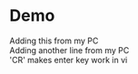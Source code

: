 # Demo
Adding this from my PC<br />
Adding another line from my PC<br />
'CR' makes enter key work in vi
